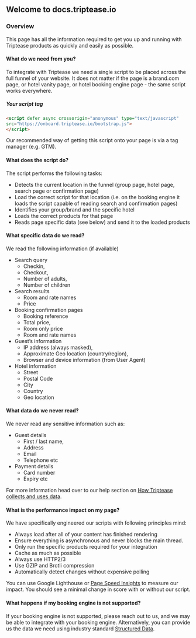 ## Welcome to docs.triptease.io

### Overview

This page has all the information required to get you up and running with Triptease products as quickly and easily as possible.

#### What do we need from you? 

To integrate with Triptease we need a single script to be placed across the full funnel of your website.
It does not matter if the page is a brand.com page, or hotel vanity page, or hotel booking engine page - the same script works everywhere.


##### Your script tag

```html
<script defer async crossorigin="anonymous" type="text/javascript"
src="https://onboard.triptease.io/bootstrap.js">
</script>
```

Our recommended way of getting this script onto your page is via a tag manager (e.g. GTM).

#### What does the script do? 

The script performs the following tasks:
- Detects the current location in the funnel (group page, hotel page, search page or confirmation page)
- Load the correct script for that location (i.e. on the booking engine it loads the script capable of reading search and confirmation pages)  
- Identifies your group/brand and the specific hotel 
- Loads the correct products for that page
- Reads page specific data (see below) and send it to the loaded products

#### What specific data do we read?

We read the following information (if available)
- Search query
    - Checkin, 
    - Checkout, 
    - Number of adults, 
    - Number of children
- Search results
    - Room and rate names
    - Price
- Booking confirmation pages
    - Booking reference
    - Total price, 
    - Room only price
    - Room and rate names
- Guest’s information
    - IP address (always masked), 
    - Approximate Geo location (country/region), 
    - Browser and device information (from User Agent)
- Hotel information
    - Street
    - Postal Code
    - City
    - Country
    - Geo location

#### What data do we never read?

We never read any sensitive information such as:
- Guest details 
    - First / last name,
    - Address
    - Email
    - Telephone etc
- Payment details 
    - Card number
    - Expiry etc

For more information head over to our help section on [How Triptease collects and uses data](https://help.triptease.com/en/collections/102136-getting-started#how-triptease-collects-and-uses-data).

#### What is the performance impact on my page?

We have specifically engineered our scripts with following principles mind:
 - Always load after all of your content has finished rendering 
 - Ensure everything is asynchronous and never blocks the main thread. 
 - Only run the specific products required for your integration
 - Cache as much as possible
 - Always use HTTP2/3
 - Use GZIP and Brotli compression
 - Automatically detect changes without expensive polling
 
You can use Google Lighthouse or [Page Speed Insights](https://developers.google.com/speed/pagespeed/insights/) to measure our impact. 
You should see a minimal change in score with or without our script.

#### What happens if my booking engine is not supported?

If your booking engine is not supported, please reach out to us, and we may be able to integrate with your booking engine.
Alternatively, you can provide us the data we need using industry standard [Structured Data](https://structured-data.triptease.io/).
